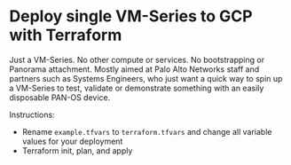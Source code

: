 # Deploy single VM-Series to GCP with Terraform
Just a VM-Series. No other compute or services. No bootstrapping or Panorama attachment. Mostly aimed at Palo Alto Networks staff and partners such as Systems Engineers, who just want a quick way to spin up a VM-Series to test, validate or demonstrate something with an easily disposable PAN-OS device.

Instructions:
- Rename `example.tfvars` to `terraform.tfvars` and change all variable values for your deployment
- Terraform init, plan, and apply

